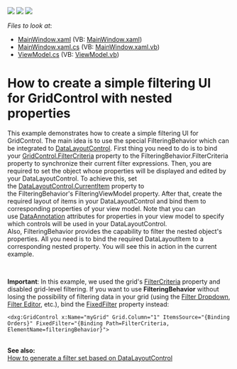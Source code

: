 <!-- default badges list -->
![](https://img.shields.io/endpoint?url=https://codecentral.devexpress.com/api/v1/VersionRange/128649342/21.1.5%2B)
[![](https://img.shields.io/badge/Open_in_DevExpress_Support_Center-FF7200?style=flat-square&logo=DevExpress&logoColor=white)](https://supportcenter.devexpress.com/ticket/details/T535554)
[![](https://img.shields.io/badge/📖_How_to_use_DevExpress_Examples-e9f6fc?style=flat-square)](https://docs.devexpress.com/GeneralInformation/403183)
<!-- default badges end -->
<!-- default file list -->
*Files to look at*:

* [MainWindow.xaml](./CS/WpfApplication27/MainWindow.xaml) (VB: [MainWindow.xaml](./VB/WpfApplication27/MainWindow.xaml))
* [MainWindow.xaml.cs](./CS/WpfApplication27/MainWindow.xaml.cs) (VB: [MainWindow.xaml.vb](./VB/WpfApplication27/MainWindow.xaml.vb))
* [ViewModel.cs](./CS/WpfApplication27/ViewModel.cs) (VB: [ViewModel.vb](./VB/WpfApplication27/ViewModel.vb))
<!-- default file list end -->
# How to create a simple filtering UI for GridControl with nested properties


<p>This example demonstrates how to create a simple filtering UI for GridControl. The main idea is to use the special FilteringBehavior which can be integrated to <a href="https://documentation.devexpress.com/WPF/11540/Controls-and-Libraries/Layout-Management/Tile-and-Layout/Layout-and-Data-Layout-Controls/Data-Layout-Control">DataLayoutControl</a>. First thing you need to do is to bind your <a href="https://documentation.devexpress.com/WPF/DevExpress.Xpf.Grid.DataControlBase.FilterCriteria.property">GridControl.FilterCriteria</a> property to the FilteringBehavior.FilterCriteria property to synchronize their current filter expressions. Then, you are required to set the object whose properties will be displayed and edited by your DataLayoutControl. To achieve this, set the <a href="https://documentation.devexpress.com/WPF/DevExpress.Xpf.LayoutControl.DataLayoutControl.CurrentItem.property">DataLayoutControl.CurrentItem</a> property to the FilteringBehavior's FilteringViewModel property. After that, create the required layout of items in your DataLayoutControl and bind them to corresponding properties of your view model. Note that you can use <a href="https://msdn.microsoft.com/en-us/en-es/library/system.componentmodel.dataannotations(v=vs.110).aspx">DataAnnotation</a> attributes for properties in your view model to specify which controls will be used in your DataLayoutControl.<br>Also, FilteringBehavior provides the capability to filter the nested object's properties. All you need is to bind the required DataLayoutItem to a corresponding nested property. You will see this in action in the current example.</p>
<p> </p>
<p><strong>Important</strong>: In this example, we used the grid's <a href="https://documentation.devexpress.com/WPF/DevExpress.Xpf.Grid.DataControlBase.FilterCriteria.property">FilterCriteria</a> property and disabled grid-level filtering. If you want to use <strong>FilteringBehavior</strong> without losing the possibility of filtering data in your grid (using the <a href="https://documentation.devexpress.com/WPF/6133/Controls-and-Libraries/Data-Grid/Filtering-and-Searching/Filter-Dropdown">Filter Dropdown</a>, <a href="https://documentation.devexpress.com/WPF/7788/Controls-and-Libraries/Data-Grid/Filtering-and-Searching/Filter-Editor">Filter Editor</a>, etc.), bind the <a href="https://documentation.devexpress.com/#WPF/DevExpressXpfGridDataControlBase_FixedFiltertopic">FixedFilter</a> property instead:</p>


```xaml
<dxg:GridControl x:Name="myGrid" Grid.Column="1" ItemsSource="{Binding Orders}" FixedFilter="{Binding Path=FilterCriteria, ElementName=filteringBehavior}">
```


<p><br><strong>See also:<br></strong><a href="https://www.devexpress.com/Support/Center/p/T328691">How to generate a filter set based on DataLayoutControl</a><strong><br></strong></p>

<br/>


